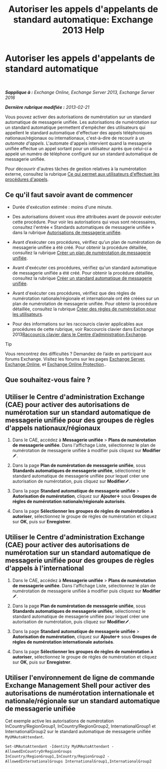 ﻿---
title: "Autoriser les appels d'appelants de standard automatique: Exchange 2013 Help"
TOCTitle: Autoriser les appels d'appelants de standard automatique
ms:assetid: c6c94fad-64df-44aa-a198-980f017ef716
ms:mtpsurl: https://technet.microsoft.com/fr-fr/library/Bb691238(v=EXCHG.150)
ms:contentKeyID: 51407236
ms.date: 05/23/2018
mtps_version: v=EXCHG.150
ms.translationtype: MT
---

# Autoriser les appels d'appelants de standard automatique

 

_**Sapplique à :** Exchange Online, Exchange Server 2013, Exchange Server 2016_

_**Dernière rubrique modifiée :** 2013-02-21_

Vous pouvez activer des autorisations de numérotation sur un standard automatique de messagerie unifiée. Les autorisations de numérotation sur un standard automatique permettent d'empêcher des utilisateurs qui appellent le standard automatique d'effectuer des appels téléphoniques nationaux/régionaux ou internationaux, c'est-à-dire de recourir à un *automate d'appels*. L'automate d'appels intervient quand la messagerie unifiée effectue un appel sortant pour un utilisateur après que celui-ci a appelé un numéro de téléphone configuré sur un standard automatique de messagerie unifiée.

Pour découvrir d'autres tâches de gestion relatives à la numérotation externe, consultez la rubrique [Ce qui permet aux utilisateurs d'effectuer les procédures d'appels](allowing-users-to-make-calls-procedures-exchange-2013-help.md).

## Ce qu'il faut savoir avant de commencer

  - Durée d'exécution estimée : moins d'une minute.

  - Des autorisations doivent vous être attribuées avant de pouvoir exécuter cette procédure. Pour voir les autorisations qui vous sont nécessaires, consultez l'entrée « Standards automatiques de messagerie unifiée » dans la rubrique [Autorisations de messagerie unifiée](unified-messaging-permissions-exchange-2013-help.md).

  - Avant d’exécuter ces procédures, vérifiez qu’un plan de numérotation de messagerie unifiée a été créé. Pour obtenir la procédure détaillée, consultez la rubrique [Créer un plan de numérotation de messagerie unifiée](create-a-um-dial-plan-exchange-2013-help.md).

  - Avant d'exécuter ces procédures, vérifiez qu'un standard automatique de messagerie unifiée a été créé. Pour obtenir la procédure détaillée, consultez la rubrique [Créer un standard automatique de messagerie unifiée](create-a-um-auto-attendant-exchange-2013-help.md).

  - Avant d'exécuter ces procédures, vérifiez que des règles de numérotation nationale/régionale et internationale ont été créées sur un plan de numérotation de messagerie unifiée. Pour obtenir la procédure détaillée, consultez la rubrique [Créer des règles de numérotation pour les utilisateurs](create-dialing-rules-for-users-exchange-2013-help.md).

  - Pour des informations sur les raccourcis clavier applicables aux procédures de cette rubrique, voir Raccourcis clavier dans Exchange 2013[Raccourcis clavier dans le Centre d’administration Exchange](keyboard-shortcuts-in-the-exchange-admin-center-exchange-online-protection-help.md).

> [!TIP]
> Vous rencontrez des difficultés ? Demandez de l’aide en participant aux forums Exchange. Visitez les forums sur les pages <a href="https://go.microsoft.com/fwlink/p/?linkid=60612">Exchange Server</a>, <a href="https://go.microsoft.com/fwlink/p/?linkid=267542">Exchange Online</a>, et <a href="https://go.microsoft.com/fwlink/p/?linkid=285351">Exchange Online Protection</a>..


## Que souhaitez-vous faire ?

## Utiliser le Centre d'administration Exchange (CAE) pour activer des autorisations de numérotation sur un standard automatique de messagerie unifiée pour des groupes de règles d'appels nationaux/régionaux

1.  Dans le CAE, accédez à **Messagerie unifiée** \> **Plans de numérotation de messagerie unifiée**. Dans l'affichage Liste, sélectionnez le plan de numérotation de messagerie unifiée à modifier puis cliquez sur **Modifier**![Icône Modifier](images/Bb124582.6f53ccb2-1f13-4c02-bea0-30690e6ea71d(EXCHG.150).gif "Icône Modifier").

2.  Dans la page **Plan de numérotation de messagerie unifiée**, sous **Standards automatiques de messagerie unifiée**, sélectionnez le standard automatique de messagerie unifiée pour lequel créer une autorisation de numérotation, puis cliquez sur **Modifier**![Icône Modifier](images/Bb124582.6f53ccb2-1f13-4c02-bea0-30690e6ea71d(EXCHG.150).gif "Icône Modifier").

3.  Dans la page **Standard automatique de messagerie unifiée** \> **Autorisation de numérotation**, cliquez sur **Ajouter**![Icône Ajouter](images/JJ218640.c1e75329-d6d7-4073-a27d-498590bbb558(EXCHG.150).gif "Icône Ajouter") sous **Groupes de règles de numérotation nationale/régionale autorisés**.

4.  Dans la page **Sélectionner les groupes de règles de numérotation à autoriser**, sélectionnez le groupe de règles de numérotation et cliquez sur **OK**, puis sur **Enregistrer**.

## Utiliser le Centre d'administration Exchange (CAE) pour activer des autorisations de numérotation sur un standard automatique de messagerie unifiée pour des groupes de règles d'appels à l'international

1.  Dans le CAE, accédez à **Messagerie unifiée** \> **Plans de numérotation de messagerie unifiée**. Dans l'affichage Liste, sélectionnez le plan de numérotation de messagerie unifiée à modifier puis cliquez sur **Modifier**![Icône Modifier](images/Bb124582.6f53ccb2-1f13-4c02-bea0-30690e6ea71d(EXCHG.150).gif "Icône Modifier").

2.  Dans la page **Plan de numérotation de messagerie unifiée**, sous **Standards automatiques de messagerie unifiée**, sélectionnez le standard automatique de messagerie unifiée pour lequel créer une autorisation de numérotation, puis cliquez sur **Modifier**![Icône Modifier](images/Bb124582.6f53ccb2-1f13-4c02-bea0-30690e6ea71d(EXCHG.150).gif "Icône Modifier").

3.  Dans la page **Standard automatique de messagerie unifiée** \> **Autorisation de numérotation**, cliquez sur **Ajouter**![Icône Ajouter](images/JJ218640.c1e75329-d6d7-4073-a27d-498590bbb558(EXCHG.150).gif "Icône Ajouter") sous **Groupes de règles de numérotation internationale autorisés**.

4.  Dans la page **Sélectionner les groupes de règles de numérotation à autoriser**, sélectionnez le groupe de règles de numérotation et cliquez sur **OK**, puis sur **Enregistrer**.

## Utiliser l'environnement de ligne de commande Exchange Management Shell pour activer des autorisations de numérotation internationale et nationale/régionale sur un standard automatique de messagerie unifiée

Cet exemple active les autorisations de numérotation InCountry/RegionGroup1, InCountry/RegionGroup2, InternationalGroup1 et InternationalGroup2 sur le standard automatique de messagerie unifiée `MyUMAutoAttendant`.

    Set-UMAutoAttendant -Identity MyUMAutoAttendant -AllowedInCountryOrRegionGroups InCountry/RegionGroup1,InCountry/RegionGroup2 -AllowedInternationalGroups InternationalGroup1,InternationalGroup2


